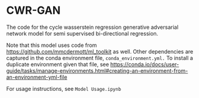 # CWR-GAN
The code for the cycle wasserstein regression generative adversarial network model for semi supervised bi-directional regression.

Note that this model uses code from https://github.com/mmcdermott/ml_toolkit as well. Other dependencies are
captured in the conda environment file, `conda_environment.yml.` To install a duplicate environment given that
file, see
https://conda.io/docs/user-guide/tasks/manage-environments.html#creating-an-environment-from-an-environment-yml-file

For usage instructions, see `Model Usage.ipynb`
